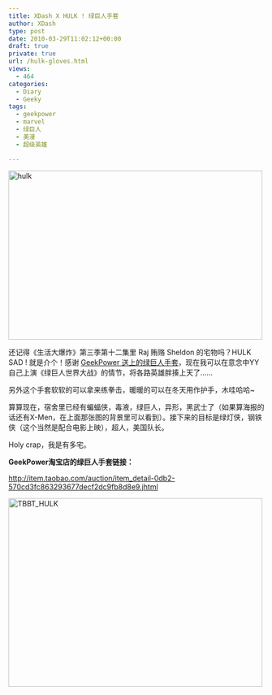 ```yaml
---
title: XDash X HULK ! 绿巨人手套
author: XDash
type: post
date: 2010-03-29T11:02:12+00:00
draft: true
private: true
url: /hulk-gloves.html
views:
  - 464
categories:
  - Diary
  - Geeky
tags:
  - geekpower
  - marvel
  - 绿巨人
  - 美漫
  - 超级英雄

---
```

<img loading="lazy" decoding="async" class="alignnone size-full wp-image-3175" title="hulk" src="http://www.fanbing.net/wp-content/uploads/2010/03/hulk.jpg" alt="hulk" width="500" height="333" />

还记得《生活大爆炸》第三季第十二集里 Raj 贿赂 Sheldon 的宅物吗？HULK SAD ! 就是介个！感谢 <a href="http://item.taobao.com/auction/item_detail-0db2-570cd3fc863293677decf2dc9fb8d8e9.jhtml" target="_blank">GeekPower 送上的绿巨人手套</a>，现在我可以在意念中YY自己上演《绿巨人世界大战》的情节，将各路英雄胖揍上天了……

另外这个手套软软的可以拿来练拳击，暖暖的可以在冬天用作护手，木哇哈哈~

算算现在，宿舍里已经有蝙蝠侠，毒液，绿巨人，异形，黑武士了（如果算海报的话还有X-Men，在上面那张图的背景里可以看到）。接下来的目标是绿灯侠，钢铁侠（这个当然是配合电影上映），超人，美国队长。

Holy crap，我是有多宅。

**GeekPower淘宝店的绿巨人手套链接：**

<http://item.taobao.com/auction/item_detail-0db2-570cd3fc863293677decf2dc9fb8d8e9.jhtml>

<!--more-->

<img loading="lazy" decoding="async" class="alignnone size-full wp-image-3181" title="TBBT_HULK" src="http://www.fanbing.net/wp-content/uploads/2010/03/T2HVFaXdtXXXXXXXXX_93353928.jpg" alt="TBBT_HULK" width="500" height="371" />